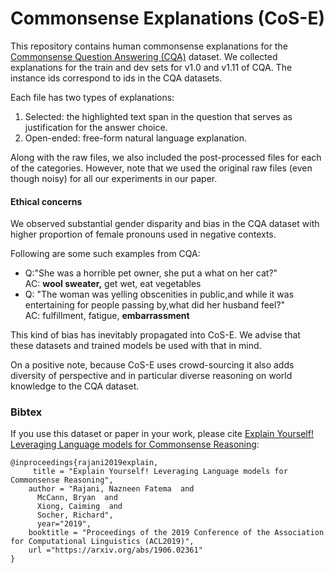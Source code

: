# Commonsense Explanations (CoS-E)

This repository contains human commonsense explanations for the [Commonsense Question Answering (CQA)](https://www.tau-nlp.org/commonsenseqa) dataset. We collected explanations for the train and dev sets for v1.0 and v1.11 of CQA. The instance ids correspond to ids in the CQA datasets.

Each file has two types of explanations:
1. Selected: the highlighted text span in the question that serves as justification for the answer choice.
2. Open-ended: free-form natural language explanation.

Along with the raw files, we also included the post-processed files for each of the categories. However, note that we used the original raw files (even though noisy) for all our experiments in our paper.


#### Ethical concerns
We observed substantial gender disparity and bias in the CQA dataset with higher proportion of female pronouns used in negative contexts.

Following are some such examples from CQA:
- Q:"She was a horrible pet owner, she put a what on her cat?" <br>
   AC: **wool sweater,** get wet, eat vegetables
- Q: "The woman was yelling obscenities in public,and while it was entertaining for people passing by,what did her husband feel?"<br>
  AC: fulfillment, fatigue, **embarrassment**

This kind of bias has inevitably propagated into CoS-E. We advise that these datasets and trained models be
used with that in mind.

On a positive note, because CoS-E uses crowd-sourcing it also adds diversity of perspective and in particular diverse reasoning on world knowledge to the CQA dataset.

### Bibtex
If you use this dataset or paper in your work, please cite [Explain Yourself! Leveraging Language models for Commonsense Reasoning](https://arxiv.org/abs/1906.02361):

```
@inproceedings{rajani2019explain,
     title = "Explain Yourself! Leveraging Language models for Commonsense Reasoning",
    author = "Rajani, Nazneen Fatema  and
      McCann, Bryan  and
      Xiong, Caiming  and
      Socher, Richard",
      year="2019",
    booktitle = "Proceedings of the 2019 Conference of the Association for Computational Linguistics (ACL2019)",
    url ="https://arxiv.org/abs/1906.02361"
}
```
